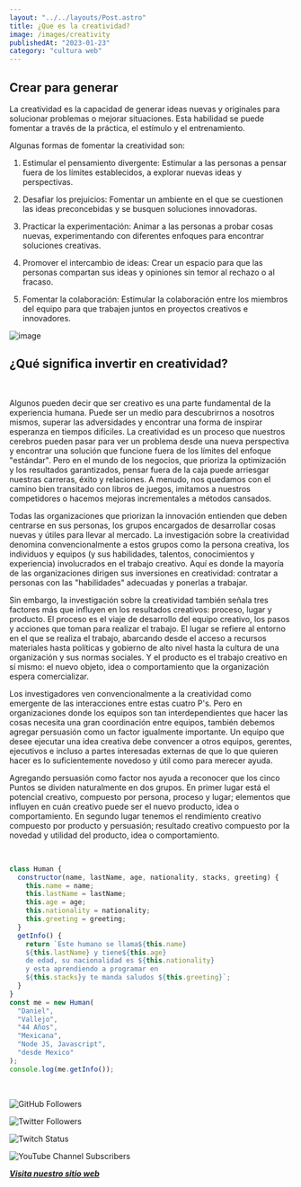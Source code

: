 ```yaml
---
layout: "../../layouts/Post.astro"
title: ¿Que es la creatividad?
image: /images/creativity
publishedAt: "2023-01-23"
category: "cultura web"
---
```


## Crear para generar

La creatividad es la capacidad de generar ideas nuevas y originales para solucionar problemas o mejorar situaciones. Esta habilidad se puede fomentar a través de la práctica, el estímulo y el entrenamiento.

Algunas formas de fomentar la creatividad son:

1. Estimular el pensamiento divergente: Estimular a las personas a pensar fuera de los límites establecidos, a explorar nuevas ideas y perspectivas.

2. Desafiar los prejuicios: Fomentar un ambiente en el que se cuestionen las ideas preconcebidas y se busquen soluciones innovadoras.

3. Practicar la experimentación: Animar a las personas a probar cosas nuevas, experimentando con diferentes enfoques para encontrar soluciones creativas.

4. Promover el intercambio de ideas: Crear un espacio para que las personas compartan sus ideas y opiniones sin temor al rechazo o al fracaso.

5. Fomentar la colaboración: Estimular la colaboración entre los miembros del equipo para que trabajen juntos en proyectos creativos e innovadores.

![image](https://r4.wallpaperflare.com/wallpaper/354/20/958/simple-background-typography-quote-minimalism-wallpaper-8970f84d012addeb0607781f5031361d.jpg)

## ¿Qué significa invertir en creatividad?

<br>

Algunos pueden decir que ser creativo es una parte fundamental de la experiencia humana. Puede ser un medio para descubrirnos a nosotros mismos, superar las adversidades y encontrar una forma de inspirar esperanza en tiempos difíciles. La creatividad es un proceso que nuestros cerebros pueden pasar para ver un problema desde una nueva perspectiva y encontrar una solución que funcione fuera de los límites del enfoque "estándar". Pero en el mundo de los negocios, que prioriza la optimización y los resultados garantizados, pensar fuera de la caja puede arriesgar nuestras carreras, éxito y relaciones. A menudo, nos quedamos con el camino bien transitado con libros de juegos, imitamos a nuestros competidores o hacemos mejoras incrementales a métodos cansados.

Todas las organizaciones que priorizan la innovación entienden que deben centrarse en sus personas, los grupos encargados de desarrollar cosas nuevas y útiles para llevar al mercado. La investigación sobre la creatividad denomina convencionalmente a estos grupos como la persona creativa, los individuos y equipos (y sus habilidades, talentos, conocimientos y experiencia) involucrados en el trabajo creativo. Aquí es donde la mayoría de las organizaciones dirigen sus inversiones en creatividad: contratar a personas con las "habilidades" adecuadas y ponerlas a trabajar.

Sin embargo, la investigación sobre la creatividad también señala tres factores más que influyen en los resultados creativos: proceso, lugar y producto. El proceso es el viaje de desarrollo del equipo creativo, los pasos y acciones que toman para realizar el trabajo. El lugar se refiere al entorno en el que se realiza el trabajo, abarcando desde el acceso a recursos materiales hasta políticas y gobierno de alto nivel hasta la cultura de una organización y sus normas sociales. Y el producto es el trabajo creativo en sí mismo: el nuevo objeto, idea o comportamiento que la organización espera comercializar.

Los investigadores ven convencionalmente a la creatividad como emergente de las interacciones entre estas cuatro P's. Pero en organizaciones donde los equipos son tan interdependientes que hacer las cosas necesita una gran coordinación entre equipos, también debemos agregar persuasión como un factor igualmente importante. Un equipo que desee ejecutar una idea creativa debe convencer a otros equipos, gerentes, ejecutivos e incluso a partes interesadas externas de que lo que quieren hacer es lo suficientemente novedoso y útil como para merecer ayuda.

Agregando persuasión como factor nos ayuda a reconocer que los cinco Puntos se dividen naturalmente en dos grupos. En primer lugar está el potencial creativo, compuesto por persona, proceso y lugar; elementos que influyen en cuán creativo puede ser el nuevo producto, idea o comportamiento. En segundo lugar tenemos el rendimiento creativo compuesto por producto y persuasión; resultado creativo compuesto por la novedad y utilidad del producto, idea o comportamiento.

<br/>

```js
class Human {
  constructor(name, lastName, age, nationality, stacks, greeting) {
    this.name = name;
    this.lastName = lastName;
    this.age = age;
    this.nationality = nationality;
    this.greeting = greeting;
  }
  getInfo() {
    return `Este humano se llama${this.name}
    ${this.lastName} y tiene${this.age}
    de edad, su nacionalidad es ${this.nationality}
    y esta aprendiendo a programar en 
    ${this.stacks}y te manda saludos ${this.greeting}`;
  }
}
const me = new Human(
  "Daniel",
  "Vallejo",
  "44 Años",
  "Mexicana",
  "Node JS, Javascript",
  "desde Mexico"
);
console.log(me.getInfo());
```

<br/>

![GitHub Followers](https://img.shields.io/github/followers/DanyVeneno?style=social)

![Twitter Followers](https://img.shields.io/twitter/follow/venenodigital?style=social)

![Twitch Status](https://img.shields.io/twitch/status/yehiibhii?style=social)

![YouTube Channel Subscribers](https://img.shields.io/youtube/channel/subscribers/UC8UhdMAKJX56O2PY8kzBIlw?style=social)

[**_Visita nuestro sitio web_**](https://juanitovenenoestudio.netlify.app/)
